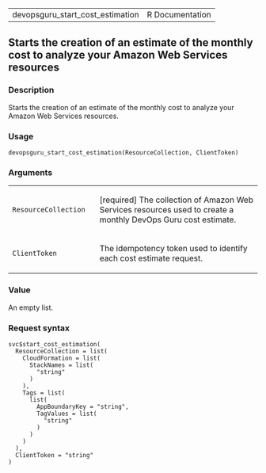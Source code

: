 <table style="width: 100%;">
<tbody>
<tr class="odd">
<td>devopsguru_start_cost_estimation</td>
<td style="text-align: right;">R Documentation</td>
</tr>
</tbody>
</table>

## Starts the creation of an estimate of the monthly cost to analyze your Amazon Web Services resources

### Description

Starts the creation of an estimate of the monthly cost to analyze your
Amazon Web Services resources.

### Usage

    devopsguru_start_cost_estimation(ResourceCollection, ClientToken)

### Arguments

<table>
<colgroup>
<col style="width: 35%" />
<col style="width: 65%" />
</colgroup>
<tbody>
<tr class="odd">
<td><code
id="devopsguru_start_cost_estimation_:_ResourceCollection">ResourceCollection</code></td>
<td><p>[required] The collection of Amazon Web Services resources used
to create a monthly DevOps Guru cost estimate.</p></td>
</tr>
<tr class="even">
<td><code
id="devopsguru_start_cost_estimation_:_ClientToken">ClientToken</code></td>
<td><p>The idempotency token used to identify each cost estimate
request.</p></td>
</tr>
</tbody>
</table>

### Value

An empty list.

### Request syntax

    svc$start_cost_estimation(
      ResourceCollection = list(
        CloudFormation = list(
          StackNames = list(
            "string"
          )
        ),
        Tags = list(
          list(
            AppBoundaryKey = "string",
            TagValues = list(
              "string"
            )
          )
        )
      ),
      ClientToken = "string"
    )
